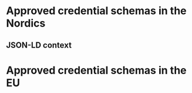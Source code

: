 # Approved credential schemas in the Nordics

## JSON-LD context


# Approved credential schemas in the EU

